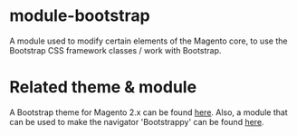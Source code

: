 # module-bootstrap
A module used to modify certain elements of the Magento core, to use the Bootstrap CSS framework classes / work with Bootstrap.

# Related theme & module
A Bootstrap theme for Magento 2.x can be found [here](https://github.com/Sledmore/theme-bootstrap). Also, a module that can be used to make the navigator 'Bootstrappy' can be found [here](https://github.com/Sledmore/module-bootstrap-menu).
